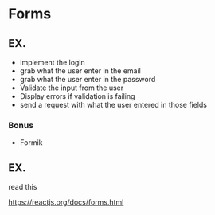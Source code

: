 # Forms



## EX.

- implement the login
- grab what the user enter in the email
- grab what the user enter in the password
- Validate the input from the user
- Display errors if validation is failing
- send a request with what the user entered in those fields

### Bonus

- Formik

## EX.

read this

https://reactjs.org/docs/forms.html

